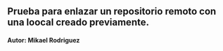 ## Prueba para enlazar un repositorio remoto con una loocal creado previamente.

#### Autor: Mikael Rodriguez